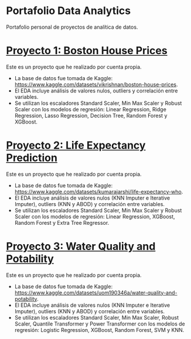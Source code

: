# Portafolio Data Analytics
Portafolio personal de proyectos de analítica de datos.

# [Proyecto 1: Boston House Prices](https://github.com/c-tong02/Boston-House-Prices)

Este es un proyecto que he realizado por cuenta propia.

* La base de datos fue tomada de Kaggle: https://www.kaggle.com/datasets/vikrishnan/boston-house-prices.
* El EDA incluye análisis de valores nulos, outliers y correlación entre variables.
* Se utilizan los escaladores Standard Scaler, Min Max Scaler y Robust Scaler con los modelos de regresión: Linear Regression, Ridge Regression, Lasso Regression, Decision Tree, Random Forest y XGBoost.


# [Proyecto 2: Life Expectancy Prediction](https://github.com/c-tong02/Life-Expectancy-Prediction)

Este es un proyecto que he realizado por cuenta propia.

* La base de datos fue tomada de Kaggle: https://www.kaggle.com/datasets/kumarajarshi/life-expectancy-who.
* El EDA incluye análisis de valores nulos (KNN Imputer e Iterative Imputer), outliers (KNN y ABOD) y correlación entre variables.
* Se utilizan los escaladores Standard Scaler, Min Max Scaler y Robust Scaler con los modelos de regresión: Linear Regression, XGBoost, Random Forest y Extra Tree Regressor.


# [Proyecto 3: Water Quality and Potability](https://github.com/c-tong02/Water-Quality-and-Potability)

Este es un proyecto que he realizado por cuenta propia.

* La base de datos fue tomada de Kaggle: https://www.kaggle.com/datasets/uom190346a/water-quality-and-potability.
* El EDA incluye análisis de valores nulos (KNN Imputer e Iterative Imputer), outliers (KNN y ABOD) y correlación entre variables.
* Se utilizan los escaladores Standard Scaler, Min Max Scaler, Robust Scaler, Quantile Transformer y Power Transformer con los modelos de regresión: Logistic Regression, XGBoost, Random Forest, SVM y KNN.
